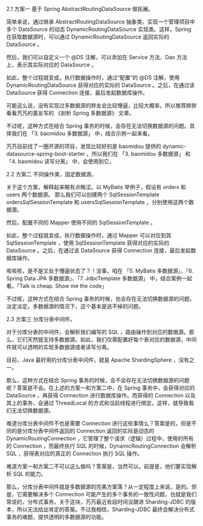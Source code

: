2.1 方案一
基于 Spring AbstractRoutingDataSource 做拓展。

简单来说，通过继承 AbstractRoutingDataSource 抽象类，实现一个管理项目中多个 DataSource 的动态 DynamicRoutingDataSource 实现类。这样，Spring 在获取数据源时，可以通过 DynamicRoutingDataSource 返回实际的 DataSource 。

然后，我们可以自定义一个 @DS 注解，可以添加在 Service 方法、Dao 方法上，表示其实际对应的 DataSource 。

如此，整个过程就变成，执行数据操作时，通过“配置”的 @DS 注解，使用 DynamicRoutingDataSource 获得对应的实际的 DataSource 。之后，在通过该 DataSource 获得 Connection 连接，最后发起数据库操作。

可能这么说，没有实现过多数据源的胖友会比较懵逼，比较大概率。所以推荐胖胖看看艿艿的基友写的 《剖析 Spring 多数据源》 文章。

不过呢，这种方式在结合 Spring 事务的时候，会存在无法切换数据源的问题。具体我们在 「3. baomidou 多数据源」 中，结合示例一起来看。

艿艿目前找了一圈开源的项目，发现比较好的是 baomidou 提供的 dynamic-datasource-spring-boot-starter 。所以我们在 「3. baomidou 多数据源」 和 「4. baomidou 读写分离」 中，会使用到它。

2.2 方案二
不同操作类，固定数据源。

关于这个方案，解释起来略有点晦涩。以 MyBatis 举例子，假设有 orders 和 users 两个数据源。
那么我们可以创建两个 SqlSessionTemplate ordersSqlSessionTemplate 和 usersSqlSessionTemplate ，分别使用这两个数据源。

然后，配置不同的 Mapper 使用不同的 SqlSessionTemplate 。

如此，整个过程就变成，执行数据操作时，通过 Mapper 可以对应到其 SqlSessionTemplate ，使用 SqlSessionTemplate 获得对应的实际的 DataSource 。之后，在通过该 DataSource 获得 Connection 连接，最后发起数据库操作。

咳咳咳，是不是又处于懵逼状态了？！没事，咱在 「5. MyBatis 多数据源」、「6. Spring Data JPA 多数据源」、「7. JdbcTemplate 多数据源」 中，结合案例一起看。「Talk is cheap. Show me the code」

不过呢，这种方式在结合 Spring 事务的时候，也会存在无法切换数据源的问题。淡定淡定。多数据源的情况下，这个基本是逃不掉的问题。

2.3 方案三
分库分表中间件。

对于分库分表的中间件，会解析我们编写的 SQL ，路由操作到对应的数据源。那么，它们天然就支持多数据源。如此，我们仅需配置好每个表对应的数据源，中间件就可以透明的实现多数据源或者读写分离。

目前，Java 最好用的分库分表中间件，就是 Apache ShardingSphere ，没有之一。

那么，这种方式在结合 Spring 事务的时候，会不会存在无法切换数据源的问题呢？答案是不会。在上述的方案一和方案二中，在 Spring 事务中，会获得对应的 DataSource ，再获得 Connection 进行数据库操作。而获得的 Connection 以及其上的事务，会通过 ThreadLocal 的方式和当前线程进行绑定。这样，就导致我们无法切换数据源。

难道分库分表中间件不也是需要 Connection 进行这些事情么？答案是的，但是不同的是分库分表中间件返回的 Connection 返回的实际是动态的 DynamicRoutingConnection ，它管理了整个请求（逻辑）过程中，使用的所有的 Connection ，而最终执行 SQL 的时候，DynamicRoutingConnection 会解析 SQL ，获得表对应的真正的 Connection 执行 SQL 操作。

难道方案一和方案二不可以这么做吗？答案是，当然可以。前提是，他们要实现解析 SQL 的能力。

那么，分库分表中间件就是多数据源的完美方案落？从一定程度上来说，是的。但是，它需要解决多个 Connection 可能产生的多个事务的一致性问题，也就是我们常说的，分布式事务。关于这块，艿艿最近有段时间没跟进 Sharding-JDBC 的版本，所以无法给出肯定的答案。不过我相信，Sharding-JDBC 最终会解决分布式事务的难题，提供透明的多数据源的功能。